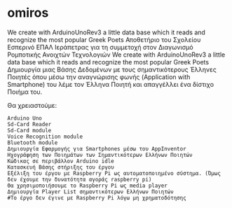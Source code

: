 # omiros
We create with ArduinoUnoRev3 a little data base which it reads and recognize the most popular Greek Poets
Αποθετήριο του Σχολείου Εσπερινό ΕΠΑΛ Ιεράπετρας για τη συμμετοχή στον Διαγωνισμό Ρομποτικής Ανοιχτών Τεχνολογιών We create with ArduinoUnoRev3 a little data base which it reads and recognize the most popular Greek Poets Δημιουργία μιας Βάσης Δεδομένων με τους σημαντικότερους Έλληνες Ποιητές όπου μέσω την αναγνώρισης φωνής (Application with Smartphone) του λέμε τον Έλληνα Ποιητή και απαγγέλλει ένα δίστιχο Ποιήμα του.

Θα χρειαστούμε:

    Arduino Uno
    Sd-Card Reader
    Sd-Card module
    Voice Recognition module
    Bluetooth module
    Δημιουργία Εφαρμογής για Smartphones μέσω του AppInventor
    Ηχογράφηση των Ποιημάτων των Σημαντικότερων Ελλήνων Ποιητών
    Κώδικας σε περιβάλλον Arduino idle
    Κατασκευή Βάσης στήριξης του έργου
    Εξέλιξη του έργου με Raspberry Pi ως αυτοματοποιημένο σύστημα. (Όμως δεν έχουμε την δυνατότητα αγοράς raspberry pi)
    Θα χρησιμοποιήσουμε το Raspberry Pi ως media player
    Δημιουργία Player List σημαντικότερων Ελλήνων Ποιητών
    #Το έργο δεν έγινε με Raspberry Pi λόγω μη χρηματοδότησης
